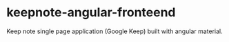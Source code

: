 # keepnote-angular-fronteend

Keep note single page application (Google Keep) built with angular material.